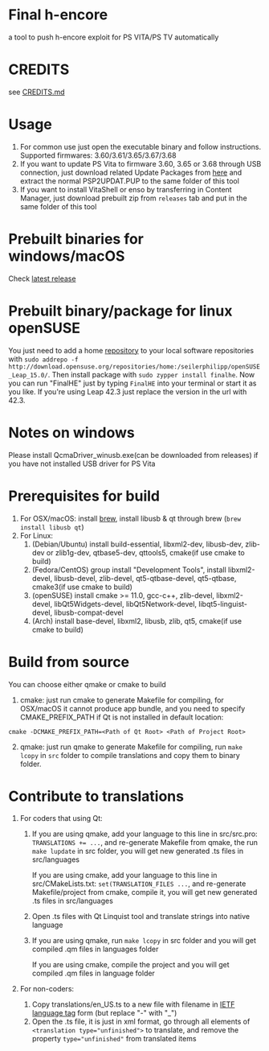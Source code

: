 # Final h-encore
a tool to push h-encore exploit for PS VITA/PS TV automatically

# CREDITS
see [CREDITS.md](CREDITS.md)

# Usage
1. For common use just open the executable binary and follow instructions. Supported firmwares: 3.60/3.61/3.65/3.67/3.68
2. If you want to update PS Vita to firmware 3.60, 3.65 or 3.68 through USB connection, just download related Update Packages from [here](darthsternie.net/index.php/ps-vita-firmwares/) and extract the normal PSP2UPDAT.PUP to the same folder of this tool
3. If you want to install VitaShell or enso by transferring in Content Manager, just download prebuilt zip from `releases` tab and put in the same folder of this tool

# Prebuilt binaries for windows/macOS
Check [latest release](https://github.com/soarqin/finalhe/releases/latest)

# Prebuilt binary/package for linux openSUSE
You just need to add a home [repository](https://software.opensuse.org/package/finalhe) to your local software repositories with ```sudo addrepo -f http://download.opensuse.org/repositories/home:/seilerphilipp/openSUSE_Leap_15.0/```. Then install package with ```sudo zypper install finalhe```. Now you can run "FinalHE" just by typing ```FinalHE``` into your terminal or start it as you like. If you're using Leap 42.3 just replace the version in the url with 42.3.

# Notes on windows
Please install QcmaDriver_winusb.exe(can be downloaded from releases) if you have not installed USB driver for PS Vita

# Prerequisites for build
1. For OSX/macOS: install [brew](https://brew.sh), install libusb & qt through brew (```brew install libusb qt```)
2. For Linux:
   1. (Debian/Ubuntu) install build-essential, libxml2-dev, libusb-dev, zlib-dev or zlib1g-dev, qtbase5-dev, qttools5, cmake(if use cmake to build)
   2. (Fedora/CentOS) group install "Development Tools", install libxml2-devel, libusb-devel, zlib-devel, qt5-qtbase-devel, qt5-qtbase, cmake3(if use cmake to build)
   3. (openSUSE) install cmake >= 11.0, gcc-c++, zlib-devel, libxml2-devel, libQt5Widgets-devel, libQt5Network-devel, libqt5-linguist-devel, libusb-compat-devel
   4. (Arch) install base-devel, libxml2, libusb, zlib, qt5, cmake(if use cmake to build)

# Build from source
You can choose either qmake or cmake to build
1. cmake: just run cmake to generate Makefile for compiling, for OSX/macOS it cannot produce app bundle, and you need to specify CMAKE_PREFIX_PATH if Qt is not installed in default location:
```
cmake -DCMAKE_PREFIX_PATH=<Path of Qt Root> <Path of Project Root>
```
2. qmake: just run qmake to generate Makefile for compiling, run ```make lcopy``` in ```src``` folder to compile translations and copy them to binary folder.

# Contribute to translations
1. For coders that using Qt:
   1. If you are using qmake, add your language to this line in src/src.pro: ```TRANSLATIONS += ...```, and re-generate Makefile from qmake, the run ```make lupdate``` in src folder, you will get new generated .ts files in src/languages

      If you are using cmake, add your language to this line in src/CMakeLists.txt: ```set(TRANSLATION_FILES ...```, and re-generate Makefile/project from cmake, compile it, you will get new generated .ts files in src/languages
   2. Open .ts files with Qt Linquist tool and translate strings into native language
   3. If you are using qmake, run ```make lcopy``` in src folder and you will get compiled .qm files in languages folder

      If you are using cmake, compile the project and you will get compiled .qm files in language folder

2. For non-coders:
   1. Copy translations/en_US.ts to a new file with filename in [IETF language tag](https://datahub.io/core/language-codes/r/3.html) form (but replace "-" with "_")
   2. Open the .ts file, it is just in xml format, go through all elements of ```<translation type="unfinished">``` to translate, and remove the property ```type="unfinished"``` from translated items
